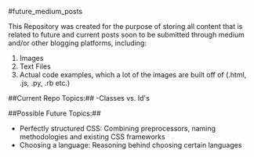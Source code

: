 #future_medium_posts

This Repository was created for the purpose of storing all content that is related to future and current posts soon to be submitted through medium and/or other blogging platforms, including:

1. Images
2. Text Files
3. Actual code examples, which a lot of the images are built off of (.html, .js, .py, .rb etc.)

##Current Repo Topics:##
-Classes vs. Id's

##Possible Future Topics:##
* Perfectly structured CSS: Combining preprocessors, naming methodologies and existing CSS frameworks
* Choosing a language: Reasoning behind choosing certain languages 

